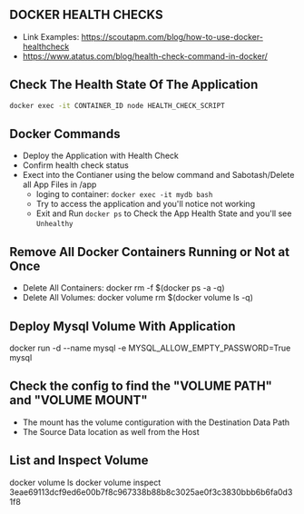 ## DOCKER HEALTH CHECKS

- Link Examples: https://scoutapm.com/blog/how-to-use-docker-healthcheck
- https://www.atatus.com/blog/health-check-command-in-docker/

## Check The Health State Of The Application
```bash
docker exec -it CONTAINER_ID node HEALTH_CHECK_SCRIPT
```

## Docker Commands 
- Deploy the Application with Health Check
- Confirm health check status
- Exect into the Contianer using the below command and Sabotash/Delete all App Files in /app
    - loging to container: `docker exec -it mydb bash `
    - Try to access the application and you'll notice not working 
    - Exit and Run `docker ps` to Check the App Health State and you'll see `Unhealthy` 

## Remove All Docker Containers Running or Not at Once
- Delete All Containers: docker rm -f $(docker ps -a -q)
- Delete All Volumes:    docker volume rm $(docker volume ls -q)



## Deploy Mysql Volume With Application
docker run -d --name mysql -e MYSQL_ALLOW_EMPTY_PASSWORD=True mysql

## Check the config to find the "VOLUME PATH" and "VOLUME MOUNT"
- The mount has the volume contiguration with the Destination Data Path
- The Source Data location as well from the Host

## List and Inspect Volume
docker volume ls
docker volume inspect 3eae69113dcf9ed6e00b7f8c967338b88b8c3025ae0f3c3830bbb6b6fa0d31f8
